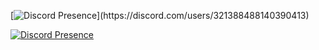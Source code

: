 [![Discord Presence](https://lanyard-profile-readme.vercel.app/api/321388488140390413?animated=true&hideDiscrim=true&borderRadius=30px&idleMessage=Probably%20doing%20something%20else...)](https://discord.com/users/321388488140390413)
  
  
  
  
  <a href="https://discord.com/users/324130263036723200" rel="nofollow"><img src="https://camo.githubusercontent.com/bd3a25217839fabcd7df2dcf78ca2006cead14b3b188221303958fd876635dfe/68747470733a2f2f6c616e796172642d70726f66696c652d726561646d652e76657263656c2e6170702f6170692f3332343133303236333033363732333230303f686964654469736372696d3d74727565" alt="Discord Presence" data-canonical-src="https://lanyard-profile-readme.vercel.app/api/324130263036723200?hideDiscrim=true" style="max-width: 100%;"></a>
